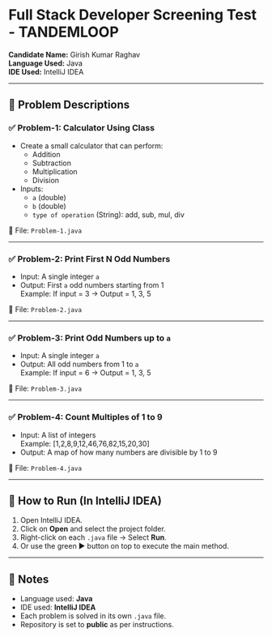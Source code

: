 # Full Stack Developer Screening Test - TANDEMLOOP

**Candidate Name:** Girish Kumar Raghav  
**Language Used:** Java  
**IDE Used:** IntelliJ IDEA

---

## 🔧 Problem Descriptions

### ✅ Problem-1: Calculator Using Class
- Create a small calculator that can perform:
    - Addition
    - Subtraction
    - Multiplication
    - Division
- Inputs:
    - `a` (double)
    - `b` (double)
    - `type of operation` (String): add, sub, mul, div

📄 File: `Problem-1.java`

---

### ✅ Problem-2: Print First N Odd Numbers
- Input: A single integer `a`
- Output: First `a` odd numbers starting from 1  
  Example: If input = 3 → Output = 1, 3, 5

📄 File: `Problem-2.java`

---

### ✅ Problem-3: Print Odd Numbers up to `a`
- Input: A single integer `a`
- Output: All odd numbers from 1 to `a`  
  Example: If input = 6 → Output = 1, 3, 5

📄 File: `Problem-3.java`

---

### ✅ Problem-4: Count Multiples of 1 to 9
- Input: A list of integers  
  Example: [1,2,8,9,12,46,76,82,15,20,30]
- Output: A map of how many numbers are divisible by 1 to 9

📄 File: `Problem-4.java`

---

## 🚀 How to Run (In IntelliJ IDEA)

1. Open IntelliJ IDEA.
2. Click on **Open** and select the project folder.
3. Right-click on each `.java` file → Select **Run**.
4. Or use the green ▶️ button on top to execute the main method.

---

## 📌 Notes

- Language used: **Java**
- IDE used: **IntelliJ IDEA**
- Each problem is solved in its own `.java` file.
- Repository is set to **public** as per instructions.